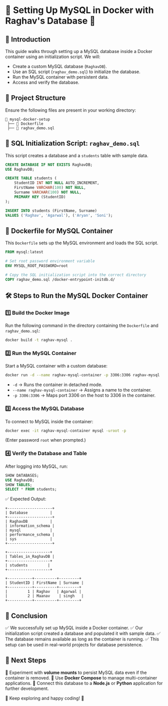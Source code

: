 # 🚀 Setting Up MySQL in Docker with Raghav's Database 🐳

## 📌 Introduction

This guide walks through setting up a MySQL database inside a Docker container using an initialization script. We will:

-   Create a custom MySQL database (`RaghavDB`).
-   Use an SQL script (`raghav_demo.sql`) to initialize the database.
-   Run the MySQL container with persistent data.
-   Access and verify the database.

## 📂 Project Structure

Ensure the following files are present in your working directory:

```
📁 mysql-docker-setup
 ├── 📄 Dockerfile
 ├── 📄 raghav_demo.sql
```

## 📝 SQL Initialization Script: `raghav_demo.sql`

This script creates a database and a `students` table with sample data.

```sql
CREATE DATABASE IF NOT EXISTS RaghavDB;
USE RaghavDB;

CREATE TABLE students (
    StudentID INT NOT NULL AUTO_INCREMENT,
    FirstName VARCHAR(100) NOT NULL,
    Surname VARCHAR(100) NOT NULL,
    PRIMARY KEY (StudentID)
);

INSERT INTO students (FirstName, Surname)
VALUES ('Raghav', 'Agarwal'), ('Aryan', 'Soni');
```

## 🐳 Dockerfile for MySQL Container

This `Dockerfile` sets up the MySQL environment and loads the SQL script.

```dockerfile
FROM mysql:latest

# Set root password environment variable
ENV MYSQL_ROOT_PASSWORD=root

# Copy the SQL initialization script into the correct directory
COPY raghav_demo.sql /docker-entrypoint-initdb.d/
```

## 🛠 Steps to Run the MySQL Docker Container

### 1️⃣ **Build the Docker Image**

Run the following command in the directory containing the `Dockerfile` and `raghav_demo.sql`:

```sh
docker build -t raghav-mysql .
```

### 2️⃣ **Run the MySQL Container**

Start a MySQL container with a custom database:

```sh
docker run -d --name raghav-mysql-container -p 3306:3306 raghav-mysql
```

-   `-d` → Runs the container in detached mode.
-   `--name raghav-mysql-container` → Assigns a name to the container.
-   `-p 3306:3306` → Maps port 3306 on the host to 3306 in the container.

### 3️⃣ **Access the MySQL Database**

To connect to MySQL inside the container:

```sh
docker exec -it raghav-mysql-container mysql -uroot -p
```

(Enter password `root` when prompted.)

### 4️⃣ **Verify the Database and Table**

After logging into MySQL, run:

```sql
SHOW DATABASES;
USE RaghavDB;
SHOW TABLES;
SELECT * FROM students;
```

✅ Expected Output:

```
+--------------------+
| Database          |
+--------------------+
| RaghavDB          |
| information_schema |
| mysql             |
| performance_schema |
| sys               |
+--------------------+

+-------------------+
| Tables_in_RaghavDB |
+-------------------+
| students         |
+-------------------+

+-----------+----------+---------+
| StudentID | FirstName | Surname |
+-----------+----------+---------+
|         1 | Raghav   | Agarwal |
|         2 | Maanav    | singh   |
+-----------+----------+---------+
```

## 🎯 Conclusion

✅ We successfully set up MySQL inside a Docker container.
✅ Our initialization script created a database and populated it with sample data.
✅ The database remains available as long as the container is running.
✅ This setup can be used in real-world projects for database persistence.

## 🚀 Next Steps

🔹 Experiment with **volume mounts** to persist MySQL data even if the container is removed.
🔹 Use **Docker Compose** to manage multi-container applications.
🔹 Connect this database to a **Node.js** or **Python** application for further development.

🎯 Keep exploring and happy coding! 🚀
